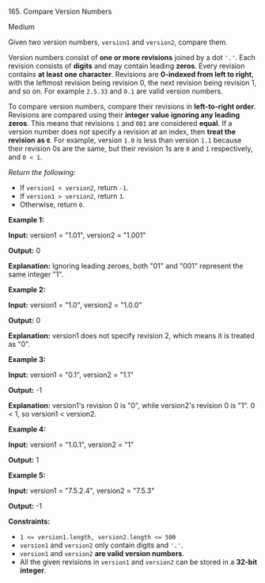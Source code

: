 165\. Compare Version Numbers

Medium

Given two version numbers, `version1` and `version2`, compare them.

Version numbers consist of **one or more revisions** joined by a dot `'.'`. Each revision consists of **digits** and may contain leading **zeros**. Every revision contains **at least one character**. Revisions are **0-indexed from left to right**, with the leftmost revision being revision 0, the next revision being revision 1, and so on. For example `2.5.33` and `0.1` are valid version numbers.

To compare version numbers, compare their revisions in **left-to-right order**. Revisions are compared using their **integer value ignoring any leading zeros**. This means that revisions `1` and `001` are considered **equal**. If a version number does not specify a revision at an index, then **treat the revision as `0`**. For example, version `1.0` is less than version `1.1` because their revision 0s are the same, but their revision 1s are `0` and `1` respectively, and `0 < 1`.

_Return the following:_

*   If `version1 < version2`, return `-1`.
*   If `version1 > version2`, return `1`.
*   Otherwise, return `0`.

**Example 1:**

**Input:** version1 = "1.01", version2 = "1.001"

**Output:** 0

**Explanation:** Ignoring leading zeroes, both "01" and "001" represent the same integer "1". 

**Example 2:**

**Input:** version1 = "1.0", version2 = "1.0.0"

**Output:** 0

**Explanation:** version1 does not specify revision 2, which means it is treated as "0". 

**Example 3:**

**Input:** version1 = "0.1", version2 = "1.1"

**Output:** -1

**Explanation:** version1's revision 0 is "0", while version2's revision 0 is "1". 0 < 1, so version1 < version2. 

**Example 4:**

**Input:** version1 = "1.0.1", version2 = "1"

**Output:** 1 

**Example 5:**

**Input:** version1 = "7.5.2.4", version2 = "7.5.3"

**Output:** -1 

**Constraints:**

*   `1 <= version1.length, version2.length <= 500`
*   `version1` and `version2` only contain digits and `'.'`.
*   `version1` and `version2` **are valid version numbers**.
*   All the given revisions in `version1` and `version2` can be stored in a **32-bit integer**.